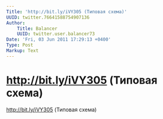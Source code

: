 ```yaml
---
Title: 'http://bit.ly/iVY305 (Типовая схема)'
UUID: twitter.76641588754907136
Author:
    Title: Balancer
    UUID: twitter.user.balancer73
Date: 'Fri, 03 Jun 2011 17:29:13 +0400'
Type: Post
Markup: Text
---
```


# http://bit.ly/iVY305 (Типовая схема)

http://bit.ly/iVY305 (Типовая схема)